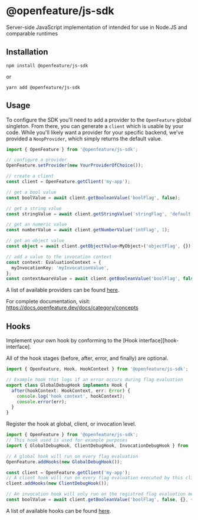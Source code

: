 # @openfeature/js-sdk

Server-side JavaScript implementation of intended for use in Node.JS and comparable runtimes
  
## Installation

```shell
npm install @openfeature/js-sdk
```

or

```shell
yarn add @openfeature/js-sdk
```

## Usage

To configure the SDK you'll need to add a provider to the `OpenFeature` global singleton. From there, you can generate a `client` which is usable by your code. While you'll likely want a provider for your specific backend, we've provided a `NoopProvider`, which simply returns the default value.

```typescript
import { OpenFeature } from '@openfeature/js-sdk';

// configure a provider
OpenFeature.setProvider(new YourProviderOfChoice());

// create a client
const client = OpenFeature.getClient('my-app');

// get a bool value
const boolValue = await client.getBooleanValue('boolFlag', false);

// get a string value
const stringValue = await client.getStringValue('stringFlag', 'default');

// get an numeric value
const numberValue = await client.getNumberValue('intFlag', 1);

// get an object value
const object = await client.getObjectValue<MyObject>('objectFlag', {});

// add a value to the invocation context
const context: EvaluationContext = {
  myInvocationKey: 'myInvocationValue',
};
const contextAwareValue = await client.getBooleanValue('boolFlag', false, context);
```

A list of available providers can be found [here][server-side-artifacts].

For complete documentation, visit: https://docs.openfeature.dev/docs/category/concepts

## Hooks

Implement your own hook by conforming to the [Hook interface][hook-interface].

All of the hook stages (before, after, error, and finally) are optional.

```typescript
import { OpenFeature, Hook, HookContext } from '@openfeature/js-sdk';

// Example hook that logs if an error occurs during flag evaluation
export class GlobalDebugHook implements Hook {
  after(hookContext: HookContext, err: Error) {
    console.log('hook context', hookContext);
    console.error(err);
  }
}
```

Register the hook at global, client, or invocation level.

```typescript
import { OpenFeature } from '@openfeature/js-sdk';
// This hook used is used for example purposes
import { GlobalDebugHook, ClientDebugHook, InvocationDebugHook } from './debug-hook';

// A global hook will run on every flag evaluation
OpenFeature.addHooks(new GlobalDebugHook());

const client = OpenFeature.getClient('my-app');
// A client hook will run on every flag evaluation executed by this client
client.addHooks(new ClientDebugHook());

// An invocation hook will only run on the registred flag evaluation method
const boolValue = await client.getBooleanValue('boolFlag', false, {}, { hooks: [new InvocationDebugHook()] });
```

A list of available hooks can be found [here][server-side-artifacts].

[server-side-artifacts]: https://docs.openfeature.dev/docs/reference/technologies/server/javascript
